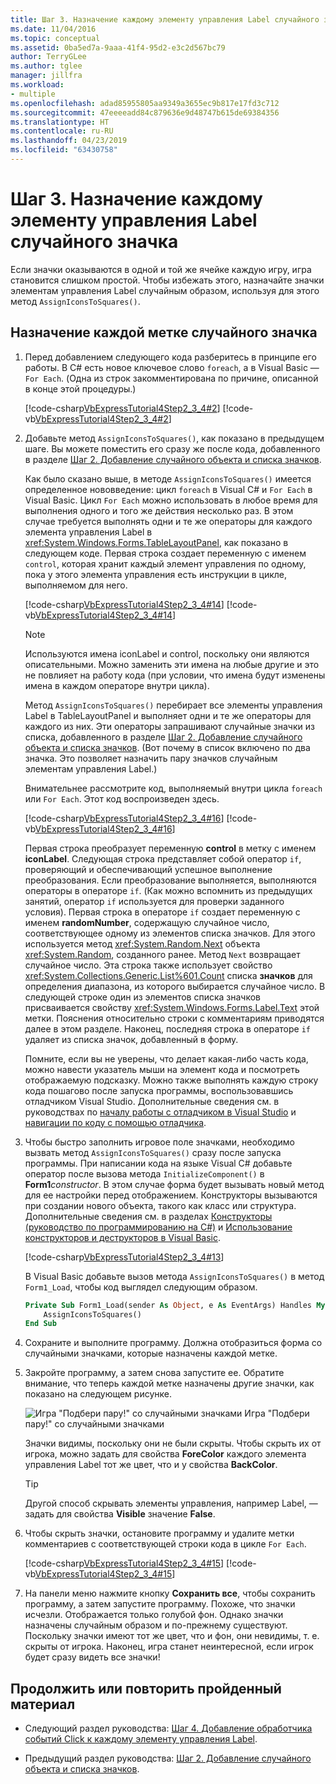 ```yaml
---
title: Шаг 3. Назначение каждому элементу управления Label случайного значка
ms.date: 11/04/2016
ms.topic: conceptual
ms.assetid: 0ba5ed7a-9aaa-41f4-95d2-e3c2d567bc79
author: TerryGLee
ms.author: tglee
manager: jillfra
ms.workload:
- multiple
ms.openlocfilehash: adad85955805aa9349a3655ec9b817e17fd3c712
ms.sourcegitcommit: 47eeeeadd84c879636e9d48747b615de69384356
ms.translationtype: HT
ms.contentlocale: ru-RU
ms.lasthandoff: 04/23/2019
ms.locfileid: "63430758"
---
```

# <a name="step-3-assign-a-random-icon-to-each-label"></a>Шаг 3. Назначение каждому элементу управления Label случайного значка
Если значки оказываются в одной и той же ячейке каждую игру, игра становится слишком простой. Чтобы избежать этого, назначайте значки элементам управления Label случайным образом, используя для этого метод `AssignIconsToSquares()`.

## <a name="to-assign-a-random-icon-to-each-label"></a>Назначение каждой метке случайного значка

1. Перед добавлением следующего кода разберитесь в принципе его работы. В C# есть новое ключевое слово `foreach`, а в Visual Basic — `For Each`. (Одна из строк закомментирована по причине, описанной в конце этой процедуры.)

     [!code-csharp[VbExpressTutorial4Step2_3_4#2](../ide/codesnippet/CSharp/step-3-assign-a-random-icon-to-each-label_1.cs)]
     [!code-vb[VbExpressTutorial4Step2_3_4#2](../ide/codesnippet/VisualBasic/step-3-assign-a-random-icon-to-each-label_1.vb)]

2. Добавьте метод `AssignIconsToSquares()`, как показано в предыдущем шаге. Вы можете поместить его сразу же после кода, добавленного в разделе [Шаг 2. Добавление случайного объекта и списка значков](../ide/step-2-add-a-random-object-and-a-list-of-icons.md).

     Как было сказано выше, в методе `AssignIconsToSquares()` имеется определенное нововведение: цикл `foreach` в Visual C# и `For Each` в Visual Basic. Цикл `For Each` можно использовать в любое время для выполнения одного и того же действия несколько раз. В этом случае требуется выполнять одни и те же операторы для каждого элемента управления Label в <xref:System.Windows.Forms.TableLayoutPanel>, как показано в следующем коде. Первая строка создает переменную с именем `control`, которая хранит каждый элемент управления по одному, пока у этого элемента управления есть инструкции в цикле, выполняемом для него.

     [!code-csharp[VbExpressTutorial4Step2_3_4#14](../ide/codesnippet/CSharp/step-3-assign-a-random-icon-to-each-label_2.cs)]
     [!code-vb[VbExpressTutorial4Step2_3_4#14](../ide/codesnippet/VisualBasic/step-3-assign-a-random-icon-to-each-label_2.vb)]

    > [!NOTE]
    > Используются имена iconLabel и control, поскольку они являются описательными. Можно заменить эти имена на любые другие и это не повлияет на работу кода (при условии, что имена будут изменены имена в каждом операторе внутри цикла).

     Метод `AssignIconsToSquares()` перебирает все элементы управления Label в TableLayoutPanel и выполняет одни и те же операторы для каждого из них. Эти операторы запрашивают случайные значки из списка, добавленного в разделе [Шаг 2. Добавление случайного объекта и списка значков](../ide/step-2-add-a-random-object-and-a-list-of-icons.md). (Вот почему в список включено по два значка. Это позволяет назначить пару значков случайным элементам управления Label.)

     Внимательнее рассмотрите код, выполняемый внутри цикла `foreach` или `For Each`. Этот код воспроизведен здесь.

     [!code-csharp[VbExpressTutorial4Step2_3_4#16](../ide/codesnippet/CSharp/step-3-assign-a-random-icon-to-each-label_3.cs)]
     [!code-vb[VbExpressTutorial4Step2_3_4#16](../ide/codesnippet/VisualBasic/step-3-assign-a-random-icon-to-each-label_3.vb)]

     Первая строка преобразует переменную **control** в метку с именем **iconLabel**. Следующая строка представляет собой оператор `if`, проверяющий и обеспечивающий успешное выполнение преобразования. Если преобразование выполняется, выполняются операторы в операторе `if`. (Как можно вспомнить из предыдущих занятий, оператор `if` используется для проверки заданного условия). Первая строка в операторе `if` создает переменную с именем **randomNumber**, содержащую случайное число, соответствующее одному из элементов списка значков. Для этого используется метод <xref:System.Random.Next> объекта <xref:System.Random>, созданного ранее. Метод `Next` возвращает случайное число. Эта строка также использует свойство <xref:System.Collections.Generic.List%601.Count> списка **значков** для определения диапазона, из которого выбирается случайное число. В следующей строке один из элементов списка значков присваивается свойству <xref:System.Windows.Forms.Label.Text> этой метки. Пояснения относительно строки с комментариям приводятся далее в этом разделе. Наконец, последняя строка в операторе `if` удаляет из списка значок, добавленный в форму.

     Помните, если вы не уверены, что делает какая-либо часть кода, можно навести указатель мыши на элемент кода и посмотреть отображаемую подсказку. Можно также выполнять каждую строку кода пошагово после запуска программы, воспользовавшись отладчиком Visual Studio. Дополнительные сведения см. в руководствах по [началу работы с отладчиком в Visual Studio](https://msdn.microsoft.com/vstudio/ee672313.aspx) и [навигации по коду с помощью отладчика](../debugger/navigating-through-code-with-the-debugger.md).

3. Чтобы быстро заполнить игровое поле значками, необходимо вызвать метод `AssignIconsToSquares()` сразу после запуска программы. При написании кода на языке Visual C# добавьте оператор после вызова метода `InitializeComponent()` в **Form1**_constructor_. В этом случае форма будет вызывать новый метод для ее настройки перед отображением. Конструкторы вызываются при создании нового объекта, такого как класс или структура. Дополнительные сведения см. в разделах [Конструкторы (руководство по программированию на C#)](/dotnet/csharp/programming-guide/classes-and-structs/constructors) и [Использование конструкторов и деструкторов в Visual Basic](/previous-versions/visualstudio/visual-studio-2008/2z08e49e\(v\=vs.90\)).

     [!code-csharp[VbExpressTutorial4Step2_3_4#13](../ide/codesnippet/CSharp/step-3-assign-a-random-icon-to-each-label_4.cs)]

     В Visual Basic добавьте вызов метода `AssignIconsToSquares()` в метод `Form1_Load`, чтобы код выглядел следующим образом.

    ```vb
    Private Sub Form1_Load(sender As Object, e As EventArgs) Handles MyBase.Load
        AssignIconsToSquares()
    End Sub
    ```

4. Сохраните и выполните программу. Должна отобразиться форма со случайными значками, которые назначены каждой метке.

5. Закройте программу, а затем снова запустите ее. Обратите внимание, что теперь каждой метке назначены другие значки, как показано на следующем рисунке.

     ![Игра "Подбери пару!" со случайными значками](../ide/media/express_tut4step3.png) Игра "Подбери пару!" со случайными значками

     Значки видимы, поскольку они не были скрыты. Чтобы скрыть их от игрока, можно задать для свойства **ForeColor** каждого элемента управления Label тот же цвет, что и у свойства **BackColor**.

    > [!TIP]
    > Другой способ скрывать элементы управления, например Label, — задать для свойства **Visible** значение **False**.

6. Чтобы скрыть значки, остановите программу и удалите метки комментариев с соответствующей строки кода в цикле `For Each`.

     [!code-csharp[VbExpressTutorial4Step2_3_4#15](../ide/codesnippet/CSharp/step-3-assign-a-random-icon-to-each-label_5.cs)]
     [!code-vb[VbExpressTutorial4Step2_3_4#15](../ide/codesnippet/VisualBasic/step-3-assign-a-random-icon-to-each-label_5.vb)]

7. На панели меню нажмите кнопку **Сохранить все**, чтобы сохранить программу, а затем запустите программу. Похоже, что значки исчезли. Отображается только голубой фон. Однако значки назначены случайным образом и по-прежнему существуют. Поскольку значки имеют тот же цвет, что и фон, они невидимы, т. е. скрыты от игрока. Наконец, игра станет неинтересной, если игрок будет сразу видеть все значки!

## <a name="to-continue-or-review"></a>Продолжить или повторить пройденный материал

- Следующий раздел руководства: [Шаг 4. Добавление обработчика событий Click к каждому элементу управления Label](../ide/step-4-add-a-click-event-handler-to-each-label.md).

- Предыдущий раздел руководства: [Шаг 2. Добавление случайного объекта и списка значков](../ide/step-2-add-a-random-object-and-a-list-of-icons.md).
